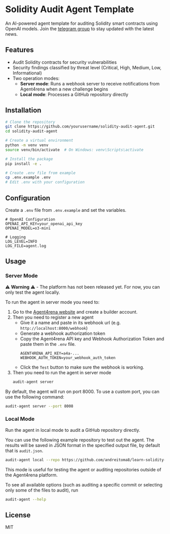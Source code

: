 # Solidity Audit Agent Template

An AI-powered agent template for auditing Solidity smart contracts using OpenAI models.
Join the [telegram group](https://t.me/agent4rena) to stay updated with the latest news.

## Features

- Audit Solidity contracts for security vulnerabilities
- Security findings classified by threat level (Critical, High, Medium, Low, Informational)
- Two operation modes:
  - **Server mode**: Runs a webhook server to receive notifications from Agent4rena when a new challenge begins
  - **Local mode**: Processes a GitHub repository directly

## Installation

```bash
# Clone the repository
git clone https://github.com/yourusername/solidity-audit-agent.git
cd solidity-audit-agent

# Create a virtual environment
python -m venv venv
source venv/bin/activate  # On Windows: venv\Scripts\activate

# Install the package
pip install -e .

# Create .env file from example
cp .env.example .env
# Edit .env with your configuration
```

## Configuration

Create a `.env` file from `.env.example` and set the variables.

```
# OpenAI Configuration
OPENAI_API_KEY=your_openai_api_key
OPENAI_MODEL=o3-mini

# Logging
LOG_LEVEL=INFO
LOG_FILE=agent.log
```

## Usage

### Server Mode

⚠️ **Warning** ⚠️ - The platform has not been released yet. For now, you can only test the agent locally.

To run the agent in server mode you need to:
1. Go to the [Agent4rena website](https://agent4rena.xyz/) and create a builder account.  
2. Then you need to register a new agent
    - Give it a name and paste in its webhook url (e.g. `http://localhost:8000/webhook`)
    - Generate a webhook authorization token
    - Copy the Agent4rena API key and Webhook Authorization Token and paste them in the `.env` file.
      ```
      AGENT4RENA_API_KEY=a4a-...
      WEBHOOK_AUTH_TOKEN=your_webhook_auth_token
      ```
    - Click the `Test` button to make sure the webhook is working.
3. Then you need to run the agent in server mode
    ```bash
    audit-agent server
    ```

By default, the agent will run on port 8000. To use a custom port, you can use the following command:

```bash
audit-agent server --port 8008
```

### Local Mode

Run the agent in local mode to audit a GitHub repository directly.

You can use the following example repository to test out the agent. The results will be saved in JSON format in the specified output file, by default that is `audit.json`.

```bash
audit-agent local --repo https://github.com/andreitoma8/learn-solidity-hacks.git --output audit.json
```

This mode is useful for testing the agent or auditing repositories outside of the Agent4rena platform.

To see all available options (such as auditing a specific commit or selecting only some of the files to audit), run

```bash
audit-agent --help
```

## License

MIT 
